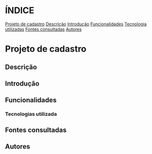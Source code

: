 # ÍNDICE
[Projeto de cadastro]()
[Descrição]()
[Introdução]()
[Funcionalidades]()
[Tecnologia utilizadas]()
[Fontes consultadas]()
[Autores]()

# Projeto de cadastro

## Descrição


## Introdução

## Funcionalidades

### Tecnologias utilizada

## Fontes consultadas 

## Autores